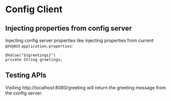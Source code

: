 # Config Client

## Injecting properties from config server

Injecting config server properties like injecting properties from current project `application.properties`:

```
@Value("${greetings}")
private String greetings;
```

## Testing APIs

Visiting http://localhost:8080/greeting will return the greeting message from the config server.

